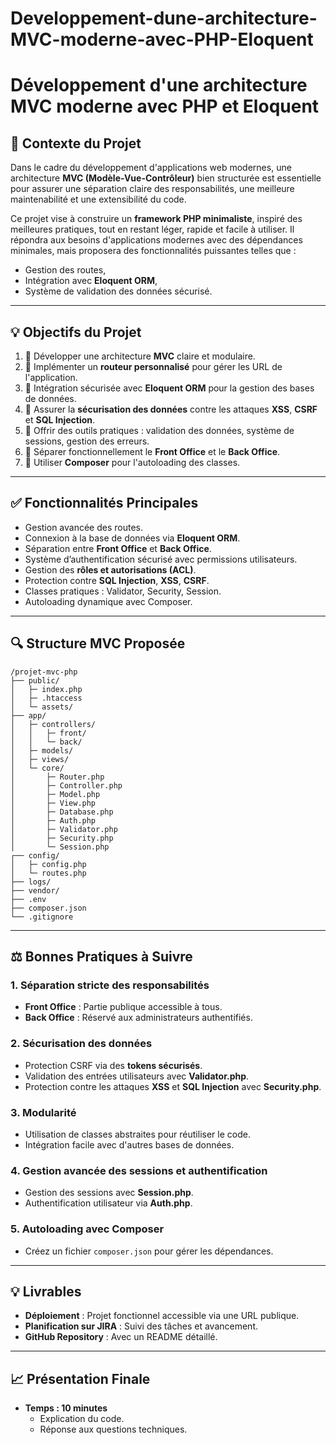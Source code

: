 # Developpement-dune-architecture-MVC-moderne-avec-PHP-Eloquent

# Développement d'une architecture MVC moderne avec PHP et Eloquent

## 📅 **Contexte du Projet**
Dans le cadre du développement d'applications web modernes, une architecture **MVC (Modèle-Vue-Contrôleur)** bien structurée est essentielle pour assurer une séparation claire des responsabilités, une meilleure maintenabilité et une extensibilité du code.

Ce projet vise à construire un **framework PHP minimaliste**, inspiré des meilleures pratiques, tout en restant léger, rapide et facile à utiliser. Il répondra aux besoins d'applications modernes avec des dépendances minimales, mais proposera des fonctionnalités puissantes telles que :
- Gestion des routes,
- Intégration avec **Eloquent ORM**,
- Système de validation des données sécurisé.

---

## 💡 **Objectifs du Projet**
1. 🔹 Développer une architecture **MVC** claire et modulaire.
2. 🔹 Implémenter un **routeur personnalisé** pour gérer les URL de l'application.
3. 🔹 Intégration sécurisée avec **Eloquent ORM** pour la gestion des bases de données.
4. 🔹 Assurer la **sécurisation des données** contre les attaques **XSS**, **CSRF** et **SQL Injection**.
5. 🔹 Offrir des outils pratiques : validation des données, système de sessions, gestion des erreurs.
6. 🔹 Séparer fonctionnellement le **Front Office** et le **Back Office**.
7. 🔹 Utiliser **Composer** pour l'autoloading des classes.

---

## ✅ **Fonctionnalités Principales**
- Gestion avancée des routes.
- Connexion à la base de données via **Eloquent ORM**.
- Séparation entre **Front Office** et **Back Office**.
- Système d’authentification sécurisé avec permissions utilisateurs.
- Gestion des **rôles et autorisations (ACL)**.
- Protection contre **SQL Injection**, **XSS**, **CSRF**.
- Classes pratiques : Validator, Security, Session.
- Autoloading dynamique avec Composer.

---

## 🔍 **Structure MVC Proposée**
```plaintext
/projet-mvc-php
├── public/
│   ├─ index.php
│   ├─ .htaccess
│   └─ assets/
├── app/
│   ├─ controllers/
│   │   ├─ front/
│   │   └─ back/
│   ├─ models/
│   ├─ views/
│   └─ core/
│       ├─ Router.php
│       ├─ Controller.php
│       ├─ Model.php
│       ├─ View.php
│       ├─ Database.php
│       ├─ Auth.php
│       ├─ Validator.php
│       ├─ Security.php
│       └─ Session.php
┌── config/
│   ├─ config.php
│   └─ routes.php
├── logs/
├── vendor/
├── .env
├── composer.json
└── .gitignore
```

---

## ⚖️ **Bonnes Pratiques à Suivre**

### 1. Séparation stricte des responsabilités
- **Front Office** : Partie publique accessible à tous.
- **Back Office** : Réservé aux administrateurs authentifiés.

### 2. Sécurisation des données
- Protection CSRF via des **tokens sécurisés**.
- Validation des entrées utilisateurs avec **Validator.php**.
- Protection contre les attaques **XSS** et **SQL Injection** avec **Security.php**.

### 3. Modularité
- Utilisation de classes abstraites pour réutiliser le code.
- Intégration facile avec d'autres bases de données.

### 4. Gestion avancée des sessions et authentification
- Gestion des sessions avec **Session.php**.
- Authentification utilisateur via **Auth.php**.

### 5. Autoloading avec Composer
- Créez un fichier `composer.json` pour gérer les dépendances.

---

## 💡 **Livrables**
- **Déploiement** : Projet fonctionnel accessible via une URL publique.
- **Planification sur JIRA** : Suivi des tâches et avancement.
- **GitHub Repository** : Avec un README détaillé.

---

## 📈 **Présentation Finale**
- **Temps : 10 minutes**
  - Explication du code.
  - Réponse aux questions techniques.